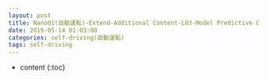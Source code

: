 ```yaml
---
layout: post
title: Nano01(自動運転)-Extend-Additional Content-L03-Model Predictive Control
date: 2019-05-14 01:03:00
categories: self-driving(自動運転)
tags: self-driving
---
```

* content
{:toc}

